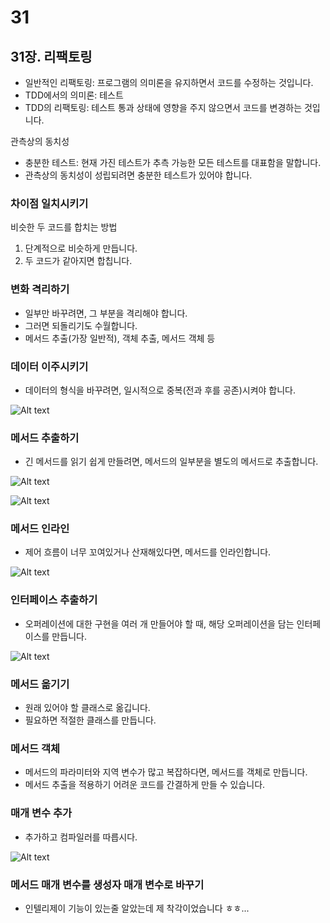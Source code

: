 # 31

## 31장. 리팩토링

- 일반적인 리팩토링: 프로그램의 의미론을 유지하면서 코드를 수정하는 것입니다.
- TDD에서의 의미론: 테스트
- TDD의 리팩토링: 테스트 통과 상태에 영향을 주지 않으면서 코드를 변경하는 것입니다.

관측상의 동치성

- 충분한 테스트: 현재 가진 테스트가 추측 가능한 모든 테스트를 대표함을 말합니다.
- 관측상의 동치성이 성립되려면 충분한 테스트가 있어야 합니다.

### 차이점 일치시키기

비슷한 두 코드를 합치는 방법

1. 단계적으로 비슷하게 만듭니다.
2. 두 코드가 같아지면 합칩니다.

### 변화 격리하기

- 일부만 바꾸려면, 그 부분을 격리해야 합니다.
- 그러면 되돌리기도 수월합니다.
- 메서드 추출(가장 일반적), 객체 추출, 메서드 객체 등

### 데이터 이주시키기

- 데이터의 형식을 바꾸려면, 일시적으로 중복(전과 후를 공존)시켜야 합니다.

![Alt text](image-5.png)

### 메서드 추출하기

- 긴 메서드를 읽기 쉽게 만들려면, 메서드의 일부분을 별도의 메서드로 추출합니다.

![Alt text](image-6.png)

![Alt text](image-7.png)

### 메서드 인라인

- 제어 흐름이 너무 꼬여있거나 산재해있다면, 메서드를 인라인합니다.

![Alt text](image-1.png)

### 인터페이스 추출하기

- 오퍼레이션에 대한 구현을 여러 개 만들어야 할 때, 해당 오퍼레이션을 담는 인터페이스를 만듭니다.

![Alt text](image-2.png)

### 메서드 옮기기

- 원래 있어야 할 클래스로 옮깁니다.
- 필요하면 적절한 클래스를 만듭니다.

### 메서드 객체

- 메서드의 파라미터와 지역 변수가 많고 복잡하다면, 메서드를 객체로 만듭니다.
- 메서드 추출을 적용하기 어려운 코드를 간결하게 만들 수 있습니다.

### 매개 변수 추가

- 추가하고 컴파일러를 따릅시다.

![Alt text](image-4.png)

### 메서드 매개 변수를 생성자 매개 변수로 바꾸기

- 인텔리제이 기능이 있는줄 알았는데 제 착각이었습니다 ㅎㅎ...
